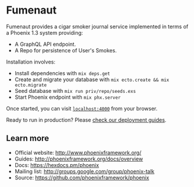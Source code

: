 # Fumenaut

Fumenaut provides a cigar smoker journal service implemented in terms of a
Phoenix 1.3 system providing:

  * A GraphQL API endpoint.
  * A Repo for persistence of User's Smokes.

Installation involves:

  * Install dependencies with `mix deps.get`
  * Create and migrate your database with `mix ecto.create && mix ecto.migrate`
  * Seed database with `mix run priv/repo/seeds.exs`
  * Start Phoenix endpoint with `mix phx.server`

Once started, you can visit [`localhost:4000`](http://localhost:4000) from your browser.


Ready to run in production? Please [check our deployment guides](http://www.phoenixframework.org/docs/deployment).

## Learn more

  * Official website: http://www.phoenixframework.org/
  * Guides: http://phoenixframework.org/docs/overview
  * Docs: https://hexdocs.pm/phoenix
  * Mailing list: http://groups.google.com/group/phoenix-talk
  * Source: https://github.com/phoenixframework/phoenix
